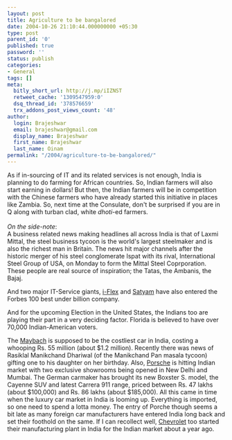 ```yaml
---
layout: post
title: Agriculture to be bangalored
date: 2004-10-26 21:10:44.000000000 +05:30
type: post
parent_id: '0'
published: true
password: ''
status: publish
categories:
- General
tags: []
meta:
  bitly_short_url: http://j.mp/iIZNST
  retweet_cache: '1309547959:0'
  dsq_thread_id: '378576659'
  trx_addons_post_views_count: '48'
author:
  login: Brajeshwar
  email: brajeshwar@gmail.com
  display_name: Brajeshwar
  first_name: Brajeshwar
  last_name: Oinam
permalink: "/2004/agriculture-to-be-bangalored/"
---
```

<p>As if in-sourcing of IT and its related services is not enough, India is planning to do farming for African countries. So, Indian farmers will also start earning in dollars! But then, the Indian farmers will be in competition with the Chinese farmers who have already started this initiative in places like Zambia. So, next time at the Consulate, don't be surprised if you are in Q along with turban clad, white <em>dhoti</em>-ed farmers.<br />
<br />
<?php ImgBlog("offtopic/carrera911.jpg", 1, "Porche Carrera 911", "");?><em>On the side-note</em>:<br />
A business related news making headlines all across India is that of Laxmi Mittal, the steel business tycoon is the world's largest steelmaker and is also the richest man in Britain. The news hit major channels after the historic merger of his steel conglomerate Ispat with its rival, International Steel Group of USA, on Monday to form the Mittal Steel Coprporation. These people are real source of inspiration; the Tatas, the Ambanis, the Bajaj.</p>
<p>And two major IT-Service giants, <a href="http://www.iflexsolutions.com/" title="i-Flex">i-Flex</a> and <a href="http://www.satyam.com/" title="Satyam">Satyam</a> have also entered the Forbes 100 best under billion company.</p>
<p>And for the upcoming Election in the United States, the Indians too are playing their part in a very deciding factor. Florida is believed to have over 70,000 Indian-American voters.</p>
<p>The <a href="http://www.maybach.ru/en/" title="Maybach">Maybach</a> is supposed to be the costliest car in India, costing a whooping Rs. 55 million (about $1.2 million). Recently there was news of Rasiklal Manikchand Dhariwal (of the Manikchand Pan masala tycoon) gifting one to his daughter on her birthday. Also, <a href="http://porsche.com/" title="Porsche">Porsche</a> is hitting Indian market with two exclusive showrooms being opened in New Delhi and Mumbai. The German carmaker has brought its new Boxster S. model, the Cayenne SUV and latest Carrera 911 range, priced between Rs. 47 lakhs (about $100,000) and Rs. 86 lakhs (about $185,000). All this came in time when the luxury car market in India is looming up. Everything is imported, so one need to spend a lotta money. The entry of Porche though seems a bit late as many foreign car manufacturers have entered India long back and set their foothold on the same. If I can recollect well, <a href="http://www.chevrolet.com/" title="Chevrolet">Chevrolet</a> too started their manufacturing plant in India for the Indian market about a year ago.</p>
